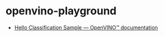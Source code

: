 openvino-playground
===================
- [Hello Classification Sample — OpenVINO™ documentation](https://docs.openvino.ai/2024/learn-openvino/openvino-samples/hello-classification.html)

